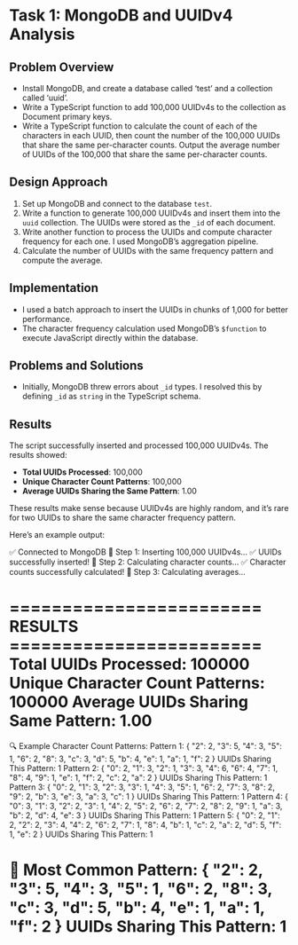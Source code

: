 # Task 1: MongoDB and UUIDv4 Analysis

## Problem Overview
- Install MongoDB, and create a database called ‘test’ and a collection called ‘uuid’.
- Write a TypeScript function to add 100,000 UUIDv4s to the collection as Document primary keys.
- Write a TypeScript function to calculate the count of each of the characters in each UUID, then count the number of the 100,000 UUIDs that share the same per-character counts. Output the average number of UUIDs of the 100,000 that share the same per-character counts.

## Design Approach
1. Set up MongoDB and connect to the database `test`.
2. Write a function to generate 100,000 UUIDv4s and insert them into the `uuid` collection. The UUIDs were stored as the `_id` of each document.
3. Write another function to process the UUIDs and compute character frequency for each one. I used MongoDB’s aggregation pipeline.
4. Calculate the number of UUIDs with the same frequency pattern and compute the average.

## Implementation
- I used a batch approach to insert the UUIDs in chunks of 1,000 for better performance.
- The character frequency calculation used MongoDB’s `$function` to execute JavaScript directly within the database.

## Problems and Solutions
- Initially, MongoDB threw errors about `_id` types. I resolved this by defining `_id` as `string` in the TypeScript schema.

## Results
The script successfully inserted and processed 100,000 UUIDv4s. The results showed:
- **Total UUIDs Processed**: 100,000
- **Unique Character Count Patterns**: 100,000
- **Average UUIDs Sharing the Same Pattern**: 1.00

These results make sense because UUIDv4s are highly random, and it’s rare for two UUIDs to share the same character frequency pattern. 

Here’s an example output:

✅ Connected to MongoDB
🌟 Step 1: Inserting 100,000 UUIDv4s...
✅ UUIDs successfully inserted!
🌟 Step 2: Calculating character counts...
✅ Character counts successfully calculated!
🌟 Step 3: Calculating averages...

======================== RESULTS ========================
Total UUIDs Processed: 100000
Unique Character Count Patterns: 100000
Average UUIDs Sharing Same Pattern: 1.00
========================================================

🔍 Example Character Count Patterns:
Pattern 1: {
  "2": 2,
  "3": 5,
  "4": 3,
  "5": 1,
  "6": 2,
  "8": 3,
  "c": 3,
  "d": 5,
  "b": 4,
  "e": 1,
  "a": 1,
  "f": 2
}
UUIDs Sharing This Pattern: 1
Pattern 2: {
  "0": 2,
  "1": 3,
  "2": 1,
  "3": 3,
  "4": 6,
  "6": 4,
  "7": 1,
  "8": 4,
  "9": 1,
  "e": 1,
  "f": 2,
  "c": 2,
  "a": 2
}
UUIDs Sharing This Pattern: 1
Pattern 3: {
  "0": 2,
  "1": 3,
  "2": 3,
  "3": 1,
  "4": 3,
  "5": 1,
  "6": 2,
  "7": 3,
  "8": 2,
  "9": 2,
  "b": 3,
  "e": 3,
  "a": 3,
  "c": 1
}
UUIDs Sharing This Pattern: 1
Pattern 4: {
  "0": 3,
  "1": 3,
  "2": 2,
  "3": 1,
  "4": 2,
  "5": 2,
  "6": 2,
  "7": 2,
  "8": 2,
  "9": 1,
  "a": 3,
  "b": 2,
  "d": 4,
  "e": 3
}
UUIDs Sharing This Pattern: 1
Pattern 5: {
  "0": 2,
  "1": 2,
  "2": 2,
  "3": 4,
  "4": 2,
  "6": 2,
  "7": 1,
  "8": 4,
  "b": 1,
  "c": 2,
  "a": 2,
  "d": 5,
  "f": 1,
  "e": 2
}
UUIDs Sharing This Pattern: 1

🎯 Most Common Pattern:
{
  "2": 2,
  "3": 5,
  "4": 3,
  "5": 1,
  "6": 2,
  "8": 3,
  "c": 3,
  "d": 5,
  "b": 4,
  "e": 1,
  "a": 1,
  "f": 2
}
UUIDs Sharing This Pattern: 1
========================================================